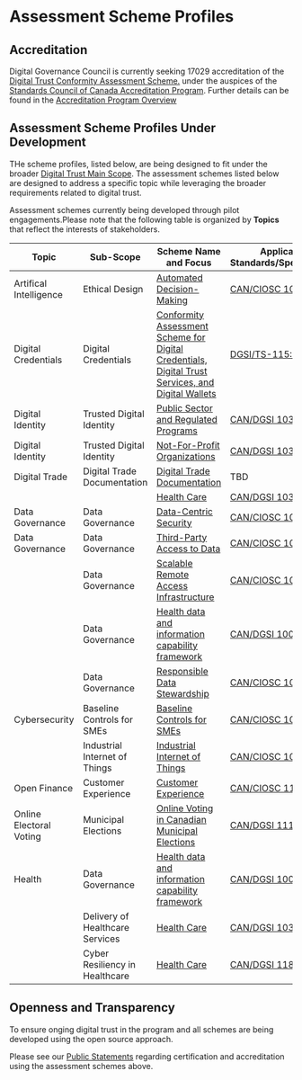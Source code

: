 # Assessment Scheme Profiles

## Accreditation

Digital Governance Council is currently seeking 17029 accreditation of the [Digital Trust Conformity Assessment Scheme.](digital-trust-main-scope.md) under the auspices of the [Standards Council of Canada Accreditation Program](https://www.scc.ca/en/accreditation). Further details can be found in the [Accreditation Program Overview](https://www.scc.ca/en/about-scc/publications/exigences-et-procedures-accreditation/accreditation-services-accreditation-program-overview)

## Assessment Scheme Profiles Under Development

THe scheme profiles, listed below, are being designed to fit under the broader [Digital Trust Main Scope](./digital-trust-main-scope.md). The assessment schemes listed below are designed to address a specific topic while leveraging the broader requirements related to  digital trust.

Assessment schemes currently being developed through pilot engagements.Please note that the following table is organized by **Topics** that reflect the interests of stakeholders.

|Topic|Sub-Scope|Scheme Name and Focus|Applicable Standards/Specification||
|---|---|---|---|---|
|Artifical Intelligence|Ethical Design|[Automated Decision-Making](https://github.com/dgc-cgn/CAS-Ethical-Design-and-Use)|[CAN/CIOSC 101](https://ciostrategycouncil.com/standards/find-a-standard/standards-in-automated-decision-systems-ai/cisoc101/)|
|Digital Credentials|Digital Credentials|[Conformity Assessment Scheme for Digital Credentials, Digital Trust Services, and Digital Wallets](https://github.com/dgc-cgn/CAS-Digital-Credentials)|[DGSI/TS-115:2023](https://dgc-cgn.org/standards/find-a-standard/standards-in-digital-credentials/digital-credentials/)|
|Digital Identity|Trusted Digital Identity|[Public Sector and Regulated Programs](./digid-pubsec-reg-programs/digid-pubsec-reg-programs.md)|[CAN/DGSI 103-1:2023](https://ciostrategycouncil.com/standards/find-a-standard/standards-in-digital-trust/digital-trust-fundamentals/)|
|Digital Identity|Trusted Digital Identity|[Not-For-Profit Organizations](./digid-pubsec-reg-programs/digid-not-for-profit.md)|[CAN/DGSI 103-1:2023](https://ciostrategycouncil.com/standards/find-a-standard/standards-in-digital-trust/digital-trust-fundamentals/)|
|Digital Trade|Digital Trade Documentation|[Digital Trade Documentation](https://github.com/dgc-cgn/CAS-Digital-Trade-Documentation)|TBD|
|||[Health Care](./digid-pubsec-reg-programs/digid-pubsec-reg-programs.md#health-care)|[CAN/DGSI 103-2:2021](https://ciostrategycouncil.com/standards/find-a-standard/standards-in-digital-trust/digital-trust/)|
|Data Governance|Data Governance|[Data-Centric Security](./data-governance-profile.md#data-centric-security)|[CAN/CIOSC 100-1](https://ciostrategycouncil.com/standards/find-a-standard/standards-in-data-governance/data-centric-security/)|
|Data Governance|Data Governance|[Third-Party Access to Data](third-party-access-to-data.md)|[CAN/CIOSC 100-2](https://dgc-cgn.org/standards/find-a-standard/standards-in-data-governance/third-party-access-to-data/)|
||Data Governance|[Scalable Remote Access Infrastructure](./data-governance-profile.md#scalable-remote-access-infrastructure)|[CAN/CIOSC 100-4](https://ciostrategycouncil.com/standards/find-a-standard/standards-in-data-governance/remote-access-infrastructure/)|
||Data Governance|[Health data and information capability framework](https://github.com/dgc-cgn/CAS-Health-Data-Info-Cap-Framework)|[CAN/DGSI 100-5](https://dgc-cgn.org/standards/find-a-standard/standards-in-health-data/health-data-framework/)|
||Data Governance|[Responsible Data Stewardship](./responsible-data-stewardship.md)|[CAN/CIOSC 100-7](https://ciostrategycouncil.com/standards/find-a-standard/standards-in-data-governance/responsible-data-stewardship/)|
|Cybersecurity|Baseline Controls for SMEs|[Baseline Controls for SMEs](./baseline-cybersecurity-controls.md)|[CAN/CIOSC 104](./baseline-cybersecurity-controls.md)
||Industrial Internet of Things|[Industrial Internet of Things](./industrial-internet-of-things.md)|[CAN/CIOSC 105](https://ciostrategycouncil.com/standards/find-a-standard/standards-in-cybersecurity/cybersecurity-iiot/)
|Open Finance|Customer Experience|[Customer Experience](./open-finance-profile.md)|[CAN/CIOSC 110-1](https://ciostrategycouncil.com/standards/find-a-standard/standards-in-open-finance/can-ciosc-110-1-open-finance-part-1-customer-experience/)|
|Online Electoral Voting|Municipal Elections|[Online Voting in Canadian Municipal Elections](./online-voting.md)|[CAN/DGSI 111-X:202X](https://dgc-cgn.org/standards/find-a-standard/standards-in-online-electoral-voting-2/can-ciosc-111-x202x-online-electoral-voting/)|
|Health|Data Governance|[Health data and information capability framework](./data-governance-profile.md#health-data-information-capability-framework)|[CAN/DGSI 100-5](https://dgc-cgn.org/standards/find-a-standard/standards-in-health-data/health-data-framework/)|
||Delivery of Healthcare Services|[Health Care](./digid-pubsec-reg-programs/digid-pubsec-reg-programs.md#health-care)|[CAN/DGSI 103-2:2012](https://ciostrategycouncil.com/standards/find-a-standard/standards-in-digital-trust/digital-trust/)|
||Cyber Resiliency in Healthcare|[Health Care](./digid-pubsec-reg-programs/digid-pubsec-reg-programs.md#health-care)|[CAN/DGSI 118](https://dgc-cgn.org/standards/find-a-standard/standards-in-cybersecurity/cyber-resiliency-healthcare/)|

## Openness and Transparency

To ensure onging digital trust in the program and all schemes are being developed using the open source approach.

Please see our [Public Statements](/public-information/README.md) regarding certification and accreditation using the assessment schemes above.
